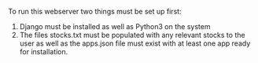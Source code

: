 To run this webserver two things must be set up first:
1. Django must be installed as well as Python3 on the system
2. The files stocks.txt must be populated with any relevant stocks to the user as well as the apps.json file must exist with at least one app ready for installation.
